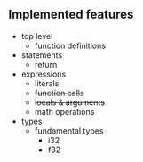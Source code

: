 ## Implemented features
- top level
    * function definitions
- statements
    * return
- expressions
    * literals
    * ~~function calls~~
    * ~~locals & arguments~~
    * math operations
- types
    * fundamental types
        * i32
        * ~~f32~~